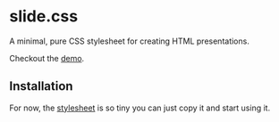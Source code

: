 # slide.css

A minimal, pure CSS stylesheet for creating HTML presentations.

Checkout the [demo](https://slide-css.vercel.app/).

## Installation

For now, the
[stylesheet](https://raw.githubusercontent.com/seifkamal/slide.css/main/slide.css)
is so tiny you can just copy it and start using it.

